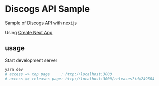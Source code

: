 # Discogs API Sample

Sample of [Discogs API](https://www.discogs.com/developers/) with [next.js](https://nextjs.org/)

Using [Create Next App](https://github.com/segmentio/create-next-app)

## usage

Start development server

```bash
yarn dev
# access => top page     : http://localhost:3000
# access => releases page: http://localhost:3000/releases?id=249504
```
